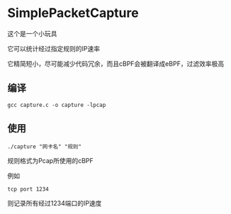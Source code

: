 # SimplePacketCapture

这个是一个小玩具

它可以统计经过指定规则的IP速率

它精简短小，尽可能减少代码冗余，而且cBPF会被翻译成eBPF，过滤效率极高

## 编译

`gcc capture.c -o capture -lpcap`

## 使用

`./capture "网卡名" "规则"`

规则格式为Pcap所使用的cBPF

例如

`tcp port 1234`

则记录所有经过1234端口的IP速度
